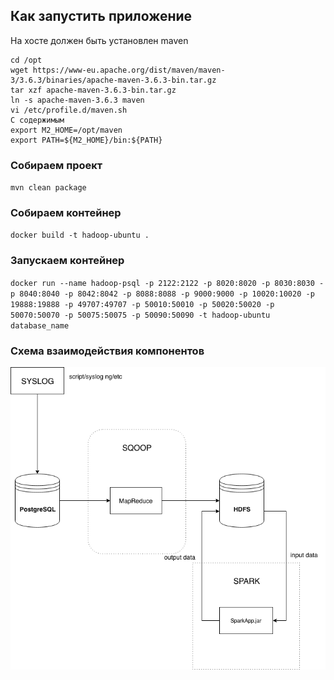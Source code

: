 ## Как запустить приложение

На хосте должен быть установлен maven
    
    cd /opt
    wget https://www-eu.apache.org/dist/maven/maven-3/3.6.3/binaries/apache-maven-3.6.3-bin.tar.gz
    tar xzf apache-maven-3.6.3-bin.tar.gz
    ln -s apache-maven-3.6.3 maven
    vi /etc/profile.d/maven.sh
    С содержимым
    export M2_HOME=/opt/maven
    export PATH=${M2_HOME}/bin:${PATH}

### Собираем проект
`mvn clean package`

### Собираем контейнер
`docker build -t hadoop-ubuntu .`

### Запускаем контейнер
`docker run --name hadoop-psql -p 2122:2122 -p 8020:8020 -p 8030:8030 -p 8040:8040 -p 8042:8042 -p 8088:8088 -p 9000:9000 -p 10020:10020 -p 19888:19888 -p 49707:49707 -p 50010:50010 -p 50020:50020 -p 50070:50070 -p 50075:50075 -p 50090:50090 -t hadoop-ubuntu database_name`



### Cхема взаимодействия компонентов
![Scheme](scheme.png)
